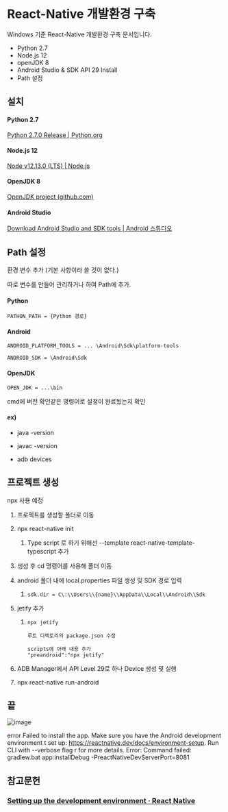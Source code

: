 # React-Native 개발환경 구축

Windows 기준 React-Native 개발환경 구축 문서입니다.

- Python 2.7
- Node.js 12
- openJDK 8
- Android Studio & SDK API 29 Install
- Path 설정



## 설치

#### Python 2.7

[Python 2.7.0 Release | Python.org](https://www.python.org/download/releases/2.7/)

#### Node.js 12

[Node v12.13.0 (LTS) | Node.js](https://nodejs.org/en/blog/release/v12.13.0/)

#### OpenJDK 8

[OpenJDK project (github.com)](https://github.com/ojdkbuild/ojdkbuild)

#### Android Studio

[Download Android Studio and SDK tools  | Android 스튜디오](https://developer.android.com/studio)



## Path 설정

환경 변수 추가 (기본 사항이라 쓸 것이 없다.)

따로 변수를 만들어 관리하거나 하여 Path에 추가.

#### Python

```
PATHON_PATH = {Python 경로}
```

#### Android

```
ANDROID_PLATFORM_TOOLS = ... \Android\Sdk\platform-tools
```

```
ANDROID_SDK = \Android\Sdk
```

#### OpenJDK

```
OPEN_JDK = ...\bin
```



cmd에 버전 확인같은 명령어로 설정이 완료됬는지 확인

#### ex)

- java -version

- javac -version 
- adb devices



## 프로젝트 생성

npx 사용 예정

1. 프로젝트를 생성할 폴더로 이동

2. npx react-native init <Project Name>

   1. Type script 로 하기 위해선 --template react-native-template-typescript 추가

3. 생성 후 cd 명령어를 사용해 폴더 이동

4. android 폴더 내에 local.properties 파일 생성 및 SDK 경로 입력

   1. ```
      sdk.dir = C\:\\Users\\{name}\\AppData\\Local\\Android\\Sdk
      ```

5. jetify 추가

   1. ```
      npx jetify
      
      루트 디렉토리의 package.json 수정
      
      scripts에 아래 내용 추가
      "preandroid":"npx jetify"
      ```

6. ADB Manager에서 API Level 29로 하나 Device 생성 및 실행

7. npx react-native run-android



## 끝

![image](https://user-images.githubusercontent.com/22608825/103620454-d7c9e480-4f76-11eb-94e6-68daf278603c.png)





error Failed to install the app. Make sure you have the Android development environment t set up: https://reactnative.dev/docs/environment-setup. Run CLI with --verbose flag r 
for more details.
Error: Command failed: gradlew.bat app:installDebug -PreactNativeDevServerPort=8081   







## 참고문헌

### [Setting up the development environment · React Native](https://reactnative.dev/docs/environment-setup)